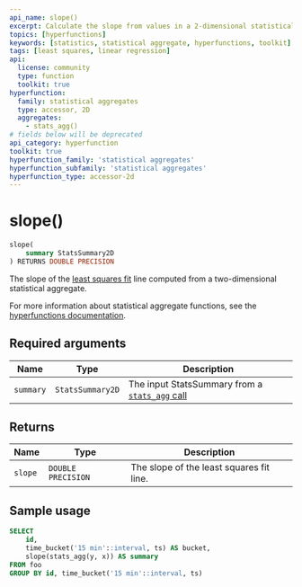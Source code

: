 ```yaml
---
api_name: slope()
excerpt: Calculate the slope from values in a 2-dimensional statistical aggregate
topics: [hyperfunctions]
keywords: [statistics, statistical aggregate, hyperfunctions, toolkit]
tags: [least squares, linear regression]
api:
  license: community
  type: function
  toolkit: true
hyperfunction:
  family: statistical aggregates
  type: accessor, 2D
  aggregates:
    - stats_agg()
# fields below will be deprecated
api_category: hyperfunction
toolkit: true
hyperfunction_family: 'statistical aggregates'
hyperfunction_subfamily: 'statistical aggregates'
hyperfunction_type: accessor-2d
---
```


# slope() <tag type="toolkit" content="Toolkit" />

```sql
slope(
    summary StatsSummary2D
) RETURNS DOUBLE PRECISION
```

The slope of the [least squares fit][least-squares] line computed from
a two-dimensional statistical aggregate.

For more information about statistical aggregate functions, see the
[hyperfunctions documentation][hyperfunctions-stats-agg].

## Required arguments

|Name|Type|Description|
|-|-|-|
|`summary`|`StatsSummary2D`|The input StatsSummary from a [`stats_agg` call][stats-agg]|

## Returns

|Name|Type|Description|
|-|-|-|
|`slope`|`DOUBLE PRECISION`|The slope of the least squares fit line.|

## Sample usage

```sql
SELECT
    id,
    time_bucket('15 min'::interval, ts) AS bucket,
    slope(stats_agg(y, x)) AS summary
FROM foo
GROUP BY id, time_bucket('15 min'::interval, ts)
```

[hyperfunctions-stats-agg]: /timescaledb/:currentVersion:/how-to-guides/hyperfunctions/stats-aggs/
[stats-agg]: /api/:currentVersion:/hyperfunctions/stats_aggs/stats_agg/
[least-squares]:https://en.wikipedia.org/wiki/Least_squares

